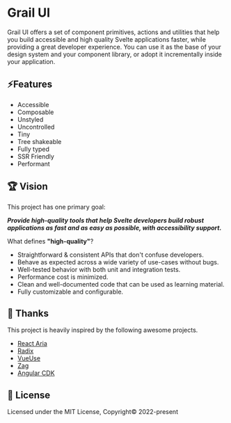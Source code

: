 # Grail UI

Grail UI offers a set of component primitives, actions and utilities that help you build accessible and high quality Svelte applications faster, while providing a great developer experience.
You can use it as the base of your design system and your component library, or adopt it incrementally inside your application.

## ⚡Features

- Accessible
- Composable
- Unstyled
- Uncontrolled
- Tiny
- Tree shakeable
- Fully typed
- SSR Friendly
- Performant

## 🏆 Vision

This project has one primary goal:

**_Provide high-quality tools that help Svelte developers build robust applications as fast and as easy as possible, with accessibility support._**

What defines **"high-quality"**?

- Straightforward & consistent APIs that don't confuse developers.
- Behave as expected across a wide variety of use-cases without bugs.
- Well-tested behavior with both unit and integration tests.
- Performance cost is minimized.
- Clean and well-documented code that can be used as learning material.
- Fully customizable and configurable.

## 🙏 Thanks

This project is heavily inspired by the following awesome projects.

- [React Aria](https://react-spectrum.adobe.com/react-aria/index.html)
- [Radix](https://www.radix-ui.com)
- [VueUse](https://vueuse.org)
- [Zag](https://zagjs.com)
- [Angular CDK](https://material.angular.io/cdk/categories)

## 📄 License

Licensed under the MIT License, Copyright© 2022-present
